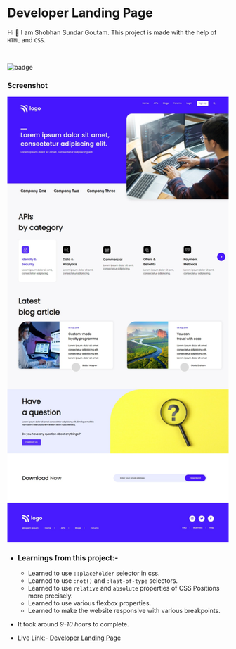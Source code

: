 # Developer Landing Page

Hi 👋 I am Shobhan Sundar Goutam. This project is made with the help of `HTML` and `CSS`.

<br>

![badge](https://img.shields.io/badge/HTML-CSS-blue)

### Screenshot

![Project-9 Screenshot](./project-9.jpeg)

- ### Learnings from this project:-

  - Learned to use `::placeholder` selector in css.
  - Learned to use `:not()` and `:last-of-type` selectors.
  - Learned to use `relative` and `absolute` properties of CSS Positions more precisely.
  - Learned to use various flexbox properties.
  - Learned to make the website responsive with various breakpoints.

- It took around _9-10 hours_ to complete.

- Live Link:- [Developer Landing Page](https://developer-fsjs9.netlify.app/)
